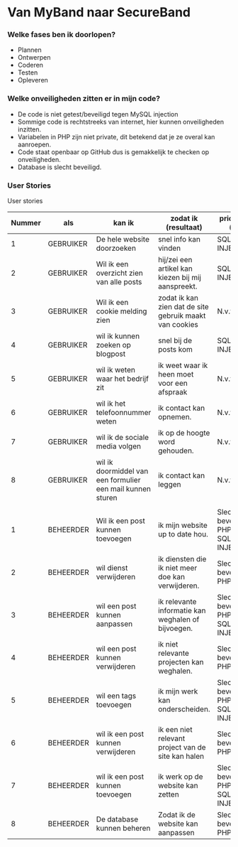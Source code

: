 # Van MyBand naar SecureBand
### Welke fases ben ik doorlopen?
- Plannen
- Ontwerpen
- Coderen
- Testen
- Opleveren


### Welke onveiligheden zitten er in mijn code?
- De code is niet getest/beveiligd tegen MySQL injection
- Sommige code is rechtstreeks van internet, hier kunnen onveiligheden inzitten.
- Variabelen in PHP zijn niet private, dit betekend dat je ze overal kan aanroepen.
- Code staat openbaar op GitHub dus is gemakkelijk te checken op onveiligheden.
- Database is slecht beveiligd.

### User Stories
 User stories

| Nummer | als       | kan ik                                                     | zodat ik  (resultaat)                                   | prioriteit (*) |
|--------|-----------|------------------------------------------------------------|---------------------------------------------------------|----------------|
| 1      | GEBRUIKER | De hele website doorzoeken                                 | snel info kan vinden                                    | SQL INJECTIE              |
| 2      | GEBRUIKER | Wil ik een overzicht zien van alle posts                   | hij/zei een artikel kan kiezen bij mij aanspreekt.      | SQL INJECTIE             |
| 3      | GEBRUIKER | Wil ik een cookie melding zien                             | zodat ik kan zien dat de site gebruik maakt van cookies | N.v.t              |
| 4      | GEBRUIKER | wil ik kunnen zoeken op blogpost                           | snel bij de posts kom                                   | SQL INJECTIE                |
| 5      | GEBRUIKER | wil ik weten waar het bedrijf zit                          | ik weet waar ik heen moet voor een afspraak             | N.v.t              |
| 6      | GEBRUIKER | wil ik het telefoonnummer weten                            | ik contact kan opnemen.                                 | N.v.t              |
| 7      | GEBRUIKER | wil ik de sociale media volgen                             | ik op de hoogte word gehouden.                          | N.v.t              |
| 8      | GEBRUIKER | wil ik doormiddel van een formulier een mail kunnen sturen | ik contact kan leggen                                   | N.v.t              |
|        |           |                                                            |                                                         |                |
| 1      | BEHEERDER | Wil ik een post kunnen toevoegen                           | ik mijn website up to date hou.                         | Slecht beveiligde PHP / SQL INJECTIE               |
| 2      | BEHEERDER | wil dienst verwijderen                                     | ik diensten die ik niet meer doe kan verwijderen.       | Slecht beveiligde PHP            |
| 3      | BEHEERDER | wil een post kunnen aanpassen                              | ik relevante informatie kan weghalen of bijvoegen.      | Slecht beveiligde PHP / SQL INJECTIE              |
| 4      | BEHEERDER | wil een post kunnen verwijderen                            | ik niet relevante projecten kan weghalen.               | Slecht beveiligde PHP             |
| 5      | BEHEERDER | wil een tags toevoegen                                     | ik mijn werk kan onderscheiden.                         | Slecht beveiligde PHP / SQL INJECTIE             |
| 6      | BEHEERDER | wil ik een post kunnen verwijderen                         | ik een niet relevant project van de site kan halen      | Slecht beveiligde PHP               |
| 7      | BEHEERDER | wil ik een post kunnen toevoegen                           | ik werk op de website kan zetten                        | Slecht beveiligde PHP  / SQL INJECTIE             |
| 8      | BEHEERDER | De database kunnen beheren                                 | Zodat ik de website kan aanpassen                       | Slecht beveiligde PHP              |
